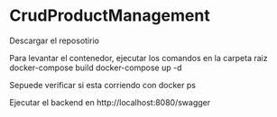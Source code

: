 # CrudProductManagement

Descargar el reposotirio

Para levantar el contenedor, ejecutar los comandos en la carpeta raiz
docker-compose build
docker-compose up -d

Sepuede verificar si esta corriendo con 
docker ps

Ejecutar el backend en 
http://localhost:8080/swagger